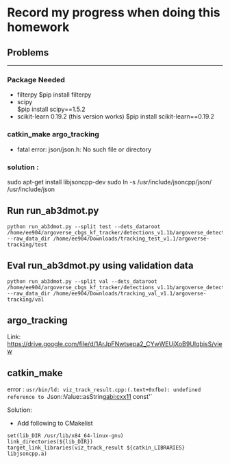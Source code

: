 # Record my progress when doing this homework

## Problems
---
### Package Needed
- filterpy
$pip install filterpy
- scipy  
$pip install scipy==1.5.2
- scikit-learn 0.19.2  (this version works)
$pip install scikit-learn==0.19.2

### catkin_make argo_tracking
- fatal error: json/json.h: No such file or directory  
### solution :
sudo apt-get install libjsoncpp-dev 
sudo ln -s /usr/include/jsoncpp/json/ /usr/include/json

## Run run_ab3dmot.py
```
python run_ab3dmot.py --split test --dets_dataroot /home/ee904/argoverse_cbgs_kf_tracker/detections_v1.1b/argoverse_detections_2020 --raw_data_dir /home/ee904/Downloads/tracking_test_v1.1/argoverse-tracking/test
```
## Eval run_ab3dmot.py using validation data
```
python run_ab3dmot.py --split val --dets_dataroot /home/ee904/argoverse_cbgs_kf_tracker/detections_v1.1b/argoverse_detections_2020 --raw_data_dir /home/ee904/Downloads/tracking_val_v1.1/argoverse-tracking/val
```


## argo_tracking
Link: https://drive.google.com/file/d/1ArJpFNwtsepa2_CYwWEUjXoB9UIqbisS/view

## catkin_make

error : `usr/bin/ld: viz_track_result.cpp:(.text+0xfbe): undefined reference to `Json::Value::asString[abi:cxx11]() const'`  

Solution:
- Add following to CMakelist
```
set(lib_DIR /usr/lib/x84_64-linux-gnu)
link_directories(${lib_DIR})
target_link_libraries(viz_track_result ${catkin_LIBRARIES} libjsoncpp.a)
```




